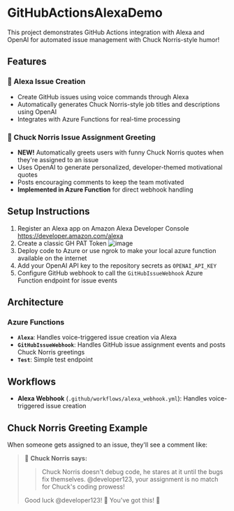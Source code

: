 # GitHubActionsAlexaDemo

This project demonstrates GitHub Actions integration with Alexa and OpenAI for automated issue management with Chuck Norris-style humor!

## Features

### 🎤 Alexa Issue Creation
- Create GitHub issues using voice commands through Alexa
- Automatically generates Chuck Norris-style job titles and descriptions using OpenAI
- Integrates with Azure Functions for real-time processing

### 🥋 Chuck Norris Issue Assignment Greeting
- **NEW!** Automatically greets users with funny Chuck Norris quotes when they're assigned to an issue
- Uses OpenAI to generate personalized, developer-themed motivational quotes
- Posts encouraging comments to keep the team motivated
- **Implemented in Azure Function** for direct webhook handling

## Setup Instructions

1. Register an Alexa app on Amazon Alexa Developer Console https://developer.amazon.com/alexa
2. Create a classic GH PAT Token
    ![image](https://github.com/user-attachments/assets/4d0fcd2c-6dbd-438c-b4b8-31265771b069)
3. Deploy code to Azure or use ngrok to make your local azure function available on the internet
4. Add your OpenAI API key to the repository secrets as `OPENAI_API_KEY`
5. Configure GitHub webhook to call the `GitHubIssueWebhook` Azure Function endpoint for issue events

## Architecture

### Azure Functions
- **`Alexa`**: Handles voice-triggered issue creation via Alexa
- **`GitHubIssueWebhook`**: Handles GitHub issue assignment events and posts Chuck Norris greetings
- **`Test`**: Simple test endpoint

## Workflows

- **Alexa Webhook** (`.github/workflows/alexa_webhook.yml`): Handles voice-triggered issue creation

## Chuck Norris Greeting Example

When someone gets assigned to an issue, they'll see a comment like:

> 🥋 **Chuck Norris says:**
> 
> > Chuck Norris doesn't debug code, he stares at it until the bugs fix themselves. @developer123, your assignment is no match for Chuck's coding prowess!
> 
> Good luck @developer123! 💪 You've got this! 🚀

